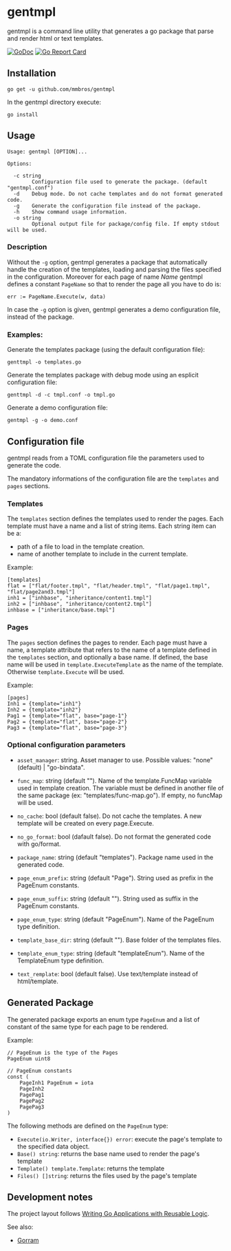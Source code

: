 # gentmpl

gentmpl is a command line utility that generates a go package that parse and
render html or text templates.

[![GoDoc](https://godoc.org/github.com/mmbros/gentmpl?status.svg)](https://godoc.org/github.com/mmbros/gentmpl)
[![Go Report Card](https://goreportcard.com/badge/github.com/mmbros/gentmpl)](https://goreportcard.com/report/github.com/mmbros/gentmpl)

## Installation

```
go get -u github.com/mmbros/gentmpl
```
In the gentmpl directory execute:
```
go install
```

## Usage

```
Usage: gentmpl [OPTION]...

Options:

  -c string
    	Configuration file used to generate the package. (default "gentmpl.conf")
  -d	Debug mode. Do not cache templates and do not format generated code.
  -g	Generate the configuration file instead of the package.
  -h	Show command usage information.
  -o string
    	Optional output file for package/config file. If empty stdout will be used.
```

### Description

Without the `-g` option, gentmpl generates a package that automatically handle
the creation of the templates, loading and parsing the files specified in the
configuration.  Moreover for each page of name _Name_ gentmpl defines a
constant `PageName` so that to render the page all you have to do is:

    err := PageName.Execute(w, data)

In case the `-g` option is given, gentmpl generates a demo configuration file,
instead of the package.

### Examples:

Generate the templates package (using the default configuration file):
```
genttmpl -o templates.go
```

Generate the templates package with debug mode using an esplicit configuration
file:
```
genttmpl -d -c tmpl.conf -o tmpl.go
```

Generate a demo configuration file:
```
gentmpl -g -o demo.conf
```

## Configuration file

gentmpl reads from a TOML configuration file the parameters used to generate
the code.

The mandatory informations of the configuration file are the `templates` and
`pages` sections.

### Templates

The `templates` section defines the templates used to render the pages.
Each template must have a name and a list of string items.
Each string item can be a:
- path of a file to load in the template creation.
- name of another template to include in the current template.

Example:
```
[templates]
flat = ["flat/footer.tmpl", "flat/header.tmpl", "flat/page1.tmpl", "flat/page2and3.tmpl"]
inh1 = ["inhbase", "inheritance/content1.tmpl"]
inh2 = ["inhbase", "inheritance/content2.tmpl"]
inhbase = ["inheritance/base.tmpl"]
```

### Pages

The `pages` section defines the pages to render.  Each page must have a name, a
template attribute that refers to the name of a template defined in the
`templates` section, and optionally a base name.  If defined, the base name
will be used in `template.ExecuteTemplate` as the name of the template.
Otherwise `template.Execute` will be used.

Example:
```
[pages]
Inh1 = {template="inh1"}
Inh2 = {template="inh2"}
Pag1 = {template="flat", base="page-1"}
Pag2 = {template="flat", base="page-2"}
Pag3 = {template="flat", base="page-3"}
```

### Optional configuration parameters

- `asset_manager`: string. Asset manager to use. Possible values: "none"
  (default) |  "go-bindata".

- `func_map`: string (default ""). Name of the template.FuncMap variable used
  in template creation. The variable must be defined in another file of the
  same package (ex: "templates/func-map.go"). If empty, no funcMap will be
  used.

- `no_cache`: bool (default false). Do not cache the templates. A new template
  will be created on every page.Execute.

- `no_go_format`: bool (dafault false). Do not format the generated code with
  go/format.

- `package_name`: string (default "templates"). Package name used in the
  generated code.

- `page_enum_prefix`: string (default "Page"). String used as prefix in the
  PageEnum constants.

- `page_enum_suffix`: string (default ""). String used as suffix in the
  PageEnum constants.

- `page_enum_type`: string (default "PageEnum"). Name of the PageEnum type
  definition.

- `template_base_dir`: string (default ""). Base folder of the templates files.

- `template_enum_type`: string (default "templateEnum"). Name of the
  TemplateEnum type definition.

- `text_remplate`: bool (default false). Use text/template instead of
  html/template.

## Generated Package

The generated package exports an enum type `PageEnum` and a list of constant of
the same type for each page to be rendered.

Example:
```
// PageEnum is the type of the Pages
PageEnum uint8

// PageEnum constants
const (
	PageInh1 PageEnum = iota
	PageInh2
	PagePag1
	PagePag2
	PagePag3
)

```

The following methods are defined on the `PageEnum` type:

  - `Execute(io.Writer, interface{}) error`: execute the page's template to the
    specified data object.
  - `Base() string`: returns the base name used to render the page's template
  - `Template() template.Template`: returns the template
  - `Files() []string`: returns the files used by the page's template

## Development notes

The project layout follows [Writing Go Applications with Reusable Logic](https://npf.io/2016/10/reusable-commands/).

See also:

- [Gorram](https://github.com/natefinch/gorram)

